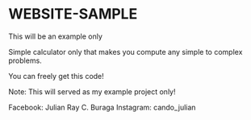 # WEBSITE-SAMPLE
This will be an example only

Simple calculator only that makes you compute any simple to complex problems.

You can freely get this code!

Note: This will served as my example project only!

Facebook: Julian Ray C. Buraga
Instagram: cando_julian
